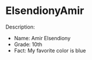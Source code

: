 # ElsendionyAmir
Description:
- Name: Amir Elsendiony
- Grade: 10th
- Fact: My favorite color is blue